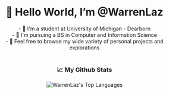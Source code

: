 <center> 
  <h1>👋 Hello World, I’m @WarrenLaz</h1>
- 🏫 I'm a student at University of Michigan - Dearborn<br>
- 📜 I'm pursuing a BS in Computer and Information Science<br>
- 👀 Feel free to browse my wide variety of personal projects and explorations<br><br> 
  <center>

<center> <h3>📈 My Github Stats</h3> <center>

![WarrenLaz's Top Languages](https://github-readme-stats.vercel.app/api/top-langs/?username=WarrenLaz&theme=merko&show_icons=true&hide_border=false&layout=compact)
